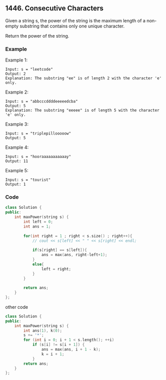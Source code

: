 ## 1446. Consecutive Characters

Given a string s, the power of the string is the maximum length of a non-empty substring that contains only one unique character.

Return the power of the string.


### Example
Example 1:
```
Input: s = "leetcode"
Output: 2
Explanation: The substring "ee" is of length 2 with the character 'e' only.
```

Example 2:
```
Input: s = "abbcccddddeeeeedcba"
Output: 5
Explanation: The substring "eeeee" is of length 5 with the character 'e' only.
```

Example 3:
```
Input: s = "triplepillooooow"
Output: 5
```

Example 4:
```
Input: s = "hooraaaaaaaaaaay"
Output: 11
```

Example 5:
```
Input: s = "tourist"
Output: 1
```


### Code
```c++
class Solution {
public:
    int maxPower(string s) {
        int left = 0;
        int ans = 1;
        
        for(int right = 1 ; right < s.size() ; right++){
            // cout << s[left] << " " << s[right] << endl;
            
            if(s[right] == s[left]){
                ans = max(ans, right-left+1);
            }
            else{
                left = right;
            }
        }
        
        return ans;
    }
};
```

other code
```c++
class Solution {
public:
    int maxPower(string s) {
        int ans(1), k(0);
        s += '*';
        for (int i = 0; i + 1 < s.length(); ++i)
            if (s[i] != s[i + 1]) {
                ans = max(ans, i + 1 - k);
                k = i + 1;
            }
        return ans;
    }
};
```

